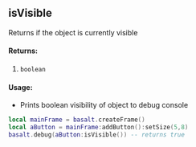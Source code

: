 ## isVisible
Returns if the object is currently visible
#### Returns: 
1. `boolean`

#### Usage:
* Prints boolean visibility of object to debug console
```lua
local mainFrame = basalt.createFrame()
local aButton = mainFrame:addButton():setSize(5,8)
basalt.debug(aButton:isVisible()) -- returns true
```